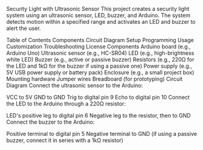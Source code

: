 Security Light with Ultrasonic Sensor
This project creates a security light system using an ultrasonic sensor, LED, buzzer, and Arduino. The system detects motion within a specified range and activates an LED and buzzer to alert the user.

Table of Contents
Components
Circuit Diagram
Setup
Programming
Usage
Customization
Troubleshooting
License
Components
Arduino board (e.g., Arduino Uno)
Ultrasonic sensor (e.g., HC-SR04)
LED (e.g., high-brightness white LED)
Buzzer (e.g., active or passive buzzer)
Resistors (e.g., 220Ω for the LED and 1kΩ for the buzzer if using a passive one)
Power supply (e.g., 5V USB power supply or battery pack)
Enclosure (e.g., a small project box)
Mounting hardware
Jumper wires
Breadboard (for prototyping)
Circuit Diagram
Connect the ultrasonic sensor to the Arduino:

VCC to 5V
GND to GND
Trig to digital pin 9
Echo to digital pin 10
Connect the LED to the Arduino through a 220Ω resistor:

LED's positive leg to digital pin 6
Negative leg to the resistor, then to GND
Connect the buzzer to the Arduino:

Positive terminal to digital pin 5
Negative terminal to GND (if using a passive buzzer, connect it in series with a 1kΩ resistor)
